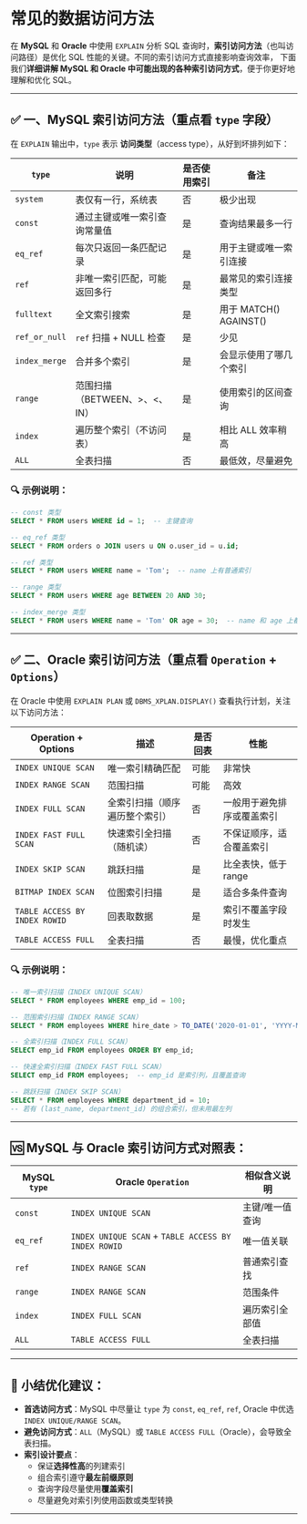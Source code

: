# 常见的数据访问方法

在 **MySQL** 和 **Oracle** 中使用 `EXPLAIN` 分析 SQL 查询时，**索引访问方法**（也叫访问路径）是优化 SQL 性能的关键。不同的索引访问方式直接影响查询效率，
下面我们**详细讲解 MySQL 和 Oracle 中可能出现的各种索引访问方式**，便于你更好地理解和优化 SQL。

---

## ✅ 一、MySQL 索引访问方法（重点看 `type` 字段）

在 `EXPLAIN` 输出中，`type` 表示 **访问类型**（access type），从好到坏排列如下：

| `type`            | 说明 | 是否使用索引 | 备注 |
|-------------------|------|--------------|------|
| `system`          | 表仅有一行，系统表 | 否 | 极少出现 |
| `const`           | 通过主键或唯一索引查询常量值 | 是 | 查询结果最多一行 |
| `eq_ref`          | 每次只返回一条匹配记录 | 是 | 用于主键或唯一索引连接 |
| `ref`             | 非唯一索引匹配，可能返回多行 | 是 | 最常见的索引连接类型 |
| `fulltext`        | 全文索引搜索 | 是 | 用于 MATCH() AGAINST() |
| `ref_or_null`     | `ref` 扫描 + NULL 检查 | 是 | 少见 |
| `index_merge`     | 合并多个索引 | 是 | 会显示使用了哪几个索引 |
| `range`           | 范围扫描（BETWEEN、>、<、IN） | 是 | 使用索引的区间查询 |
| `index`           | 遍历整个索引（不访问表） | 是 | 相比 ALL 效率稍高 |
| `ALL`             | 全表扫描 | 否 | 最低效，尽量避免 |

### 🔍 示例说明：

```sql
-- const 类型
SELECT * FROM users WHERE id = 1;  -- 主键查询

-- eq_ref 类型
SELECT * FROM orders o JOIN users u ON o.user_id = u.id;

-- ref 类型
SELECT * FROM users WHERE name = 'Tom';  -- name 上有普通索引

-- range 类型
SELECT * FROM users WHERE age BETWEEN 20 AND 30;

-- index_merge 类型
SELECT * FROM users WHERE name = 'Tom' OR age = 30;  -- name 和 age 上都有索引
```

---

## ✅ 二、Oracle 索引访问方法（重点看 `Operation` + `Options`）

在 Oracle 中使用 `EXPLAIN PLAN` 或 `DBMS_XPLAN.DISPLAY()` 查看执行计划，关注以下访问方法：

| Operation + Options               | 描述 | 是否回表 | 性能 |
|-----------------------------------|------|----------|------|
| `INDEX UNIQUE SCAN`               | 唯一索引精确匹配 | 可能 | 非常快 |
| `INDEX RANGE SCAN`                | 范围扫描 | 可能 | 高效 |
| `INDEX FULL SCAN`                 | 全索引扫描（顺序遍历整个索引） | 否 | 一般用于避免排序或覆盖索引 |
| `INDEX FAST FULL SCAN`            | 快速索引全扫描（随机读） | 否 | 不保证顺序，适合覆盖索引 |
| `INDEX SKIP SCAN`                 | 跳跃扫描 | 是 | 比全表快，低于 range |
| `BITMAP INDEX SCAN`               | 位图索引扫描 | 是 | 适合多条件查询 |
| `TABLE ACCESS BY INDEX ROWID`     | 回表取数据 | 是 | 索引不覆盖字段时发生 |
| `TABLE ACCESS FULL`               | 全表扫描 | 否 | 最慢，优化重点 |

### 🔍 示例说明：

```sql
-- 唯一索引扫描（INDEX UNIQUE SCAN）
SELECT * FROM employees WHERE emp_id = 100;

-- 范围索引扫描（INDEX RANGE SCAN）
SELECT * FROM employees WHERE hire_date > TO_DATE('2020-01-01', 'YYYY-MM-DD');

-- 全索引扫描（INDEX FULL SCAN）
SELECT emp_id FROM employees ORDER BY emp_id;

-- 快速全索引扫描（INDEX FAST FULL SCAN）
SELECT emp_id FROM employees;  -- emp_id 是索引列，且覆盖查询

-- 跳跃扫描（INDEX SKIP SCAN）
SELECT * FROM employees WHERE department_id = 10;
-- 若有 (last_name, department_id) 的组合索引，但未用最左列
```

---

## 🆚 MySQL 与 Oracle 索引访问方式对照表：

| MySQL `type`      | Oracle `Operation`                | 相似含义说明 |
|-------------------|-----------------------------------|----------------|
| `const`           | `INDEX UNIQUE SCAN`               | 主键/唯一值查询 |
| `eq_ref`          | `INDEX UNIQUE SCAN` + `TABLE ACCESS BY INDEX ROWID` | 唯一值关联 |
| `ref`             | `INDEX RANGE SCAN`                | 普通索引查找 |
| `range`           | `INDEX RANGE SCAN`                | 范围条件 |
| `index`           | `INDEX FULL SCAN`                 | 遍历索引全部值 |
| `ALL`             | `TABLE ACCESS FULL`               | 全表扫描 |

---

## 🧠 小结优化建议：

- **首选访问方式**：MySQL 中尽量让 `type` 为 `const`, `eq_ref`, `ref`, Oracle 中优选 `INDEX UNIQUE/RANGE SCAN`。
- **避免访问方式**：`ALL`（MySQL）或 `TABLE ACCESS FULL`（Oracle），会导致全表扫描。
- **索引设计要点**：
    - 保证**选择性高**的列建索引
    - 组合索引遵守**最左前缀原则**
    - 查询字段尽量使用**覆盖索引**
    - 尽量避免对索引列使用函数或类型转换

---
